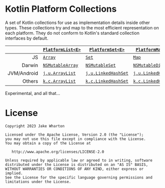 # Kotlin Platform Collections

A set of Kotlin collections for use as implementation details inside other types.
These collections try and map to the most efficient representation on each platform.
They do not conform to Kotlin's standard collection interfaces by default.

|             | [`PlatformList<E>`][1] | [`PlatformSet<E>`][2]     | [`PlatformMap<K, V>`][3]   |
|------------:|------------------------|---------------------------|----------------------------|
|          JS | [`Array`][3]           | [`Set`][4]                | [`Map`][5]                 |
|      Darwin | [`NSMutableArray`][6]  | [`NSMutableSet`][7]       | [`NSMutableDictionary`][8] |
| JVM/Android | [`j.u.ArrayList`][9]   | [`j.u.LinkedHashSet`][10] | [`j.u.LinkedHashMap`][11]  |
|      Others | [`k.c.ArrayList`][12]  | [`k.c.LinkedHashSet`][13] | [`k.c.LinkedHashMap`][14]  |

 [1]: https://jakewharton.github.io/platform-collections/docs/latest/platform-collections/com.jakewharton.platformcollections/-platform-list/index.html
 [2]: https://jakewharton.github.io/platform-collections/docs/latest/platform-collections/com.jakewharton.platformcollections/-platform-set/index.html
 [3]: https://jakewharton.github.io/platform-collections/docs/latest/platform-collections/com.jakewharton.platformcollections/-platform-map/index.html
 [4]: https://developer.mozilla.org/en-US/docs/Web/JavaScript/Reference/Global_Objects/Array
 [5]: https://developer.mozilla.org/en-US/docs/Web/JavaScript/Reference/Global_Objects/Set
 [6]: https://developer.mozilla.org/en-US/docs/Web/JavaScript/Reference/Global_Objects/Map
 [7]: https://developer.apple.com/documentation/foundation/nsmutablearray
 [8]: https://developer.apple.com/documentation/foundation/nsmutableset
 [9]: https://developer.apple.com/documentation/foundation/nsmutabledictionary
 [10]: https://docs.oracle.com/javase/8/docs/api/java/util/ArrayList.html
 [11]: https://docs.oracle.com/javase/8/docs/api/java/util/LinkedHashSet.html
 [12]: https://docs.oracle.com/javase/8/docs/api/java/util/LinkedHashMap.html
 [13]: https://kotlinlang.org/api/latest/jvm/stdlib/kotlin.collections/-array-list/
 [14]: https://kotlinlang.org/api/latest/jvm/stdlib/kotlin.collections/-linked-hash-set/
 [15]: https://kotlinlang.org/api/latest/jvm/stdlib/kotlin.collections/-linked-hash-map/

Experimental, and all that...


# License

    Copyright 2023 Jake Wharton

    Licensed under the Apache License, Version 2.0 (the "License");
    you may not use this file except in compliance with the License.
    You may obtain a copy of the License at

       http://www.apache.org/licenses/LICENSE-2.0

    Unless required by applicable law or agreed to in writing, software
    distributed under the License is distributed on an "AS IS" BASIS,
    WITHOUT WARRANTIES OR CONDITIONS OF ANY KIND, either express or implied.
    See the License for the specific language governing permissions and
    limitations under the License.
